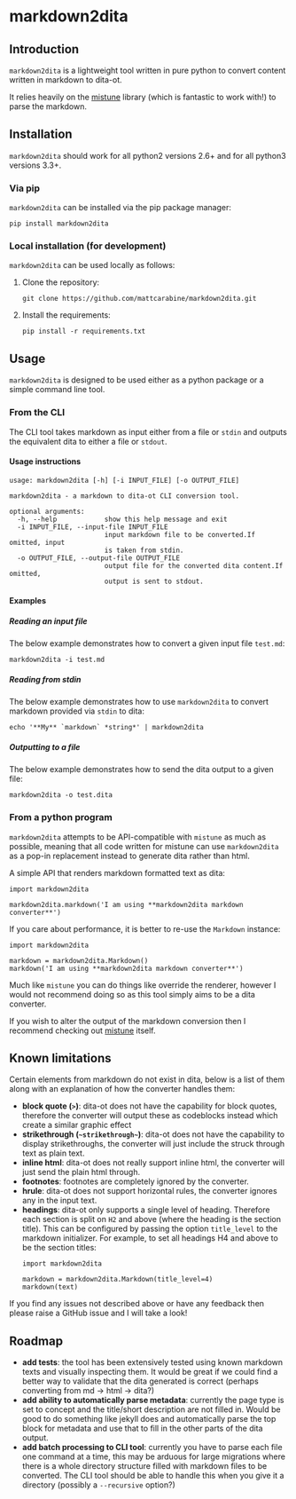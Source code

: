 # markdown2dita

## Introduction

`markdown2dita` is a lightweight tool written in pure python to convert 
content written in markdown to dita-ot.

It relies heavily on the [mistune](https://github.com/lepture/mistune) library
(which is fantastic to work with!) to parse the markdown.

## Installation

`markdown2dita` should work for all python2 versions 2.6+ and for all python3 
versions 3.3+.

### Via pip

`markdown2dita` can be installed via the pip package manager:

```
pip install markdown2dita
```

### Local installation (for development)

`markdown2dita` can be used locally as follows:

1. Clone the repository:
   ```
   git clone https://github.com/mattcarabine/markdown2dita.git
   ```
2. Install the requirements:
   ```
   pip install -r requirements.txt
   ```

## Usage

`markdown2dita` is designed to be used either as a python package or a simple
command line tool.

### From the CLI

The CLI tool takes markdown as input either from a file or `stdin` and outputs 
the equivalent dita to either a file or `stdout`.

#### Usage instructions

```
usage: markdown2dita [-h] [-i INPUT_FILE] [-o OUTPUT_FILE]

markdown2dita - a markdown to dita-ot CLI conversion tool.

optional arguments:
  -h, --help            show this help message and exit
  -i INPUT_FILE, --input-file INPUT_FILE
                        input markdown file to be converted.If omitted, input
                        is taken from stdin.
  -o OUTPUT_FILE, --output-file OUTPUT_FILE
                        output file for the converted dita content.If omitted,
                        output is sent to stdout.
```

#### Examples

##### Reading an input file
The below example demonstrates how to convert a given input file `test.md`:

```
markdown2dita -i test.md
```

##### Reading from stdin
The below example demonstrates how to use `markdown2dita` to convert markdown
provided via `stdin` to dita:

```
echo '**My** `markdown` *string*' | markdown2dita
```

##### Outputting to a file
The below example demonstrates how to send the dita output to a given file:

```
markdown2dita -o test.dita
```

### From a python program

`markdown2dita` attempts to be API-compatible with `mistune` as much as 
possible, meaning that all code written for mistune can use `markdown2dita` as
a pop-in replacement instead to generate dita rather than html.

A simple API that renders markdown formatted text as dita:

```
import markdown2dita

markdown2dita.markdown('I am using **markdown2dita markdown converter**')
```

If you care about performance, it is better to re-use the `Markdown` instance:

```
import markdown2dita

markdown = markdown2dita.Markdown()
markdown('I am using **markdown2dita markdown converter**')
```

Much like `mistune` you can do things like override the renderer, however I 
would not recommend doing so as this tool simply aims to be a dita converter.

If you wish to alter the output of the markdown conversion then I recommend 
checking out [mistune](https://github.com/lepture/mistune) itself.

## Known limitations

Certain elements from markdown do not exist in dita, below is a list of them 
along with an explanation of how the converter handles them:

- **block quote (`>`)**: dita-ot does not have the capability for block quotes, 
therefore the converter will output these as codeblocks instead which create a
similar graphic effect
- **strikethrough (`~strikethrough~`)**: dita-ot does not have the capability to 
display strikethroughs, the converter will just include the struck through text
as plain text.
- **inline html**: dita-ot does not really support inline html, the converter 
will just send the plain html through.
- **footnotes**: footnotes are completely ignored by the converter.
- **hrule**: dita-ot does not support horizontal rules, the converter ignores
any in the input text.
- **headings**: dita-ot only supports a single level of heading. Therefore each
section is split on `H2` and above (where the heading is the section title).
This can be configured by passing the option `title_level` to the markdown
initializer. For example, to set all headings H4 and above to be the section 
titles:
    ```
    import markdown2dita
    
    markdown = markdown2dita.Markdown(title_level=4)
    markdown(text)
    ```
    
If you find any issues not described above or have any feedback then please raise a GitHub issue and I will take a look!

## Roadmap
- **add tests**: the tool has been extensively tested using known markdown texts and visually inspecting them. It would be great if we could find a better way to validate that the dita generated is correct (perhaps converting from md -> html -> dita?)
- **add ability to automatically parse metadata**: currently the page type is set to concept and the title/short description are not filled in. Would be good to do something like jekyll does and automatically parse the top block for metadata and use that to fill in the other parts of the dita output.
- **add batch processing to CLI tool**: currently you have to parse each file one command at a time, this may be arduous for large migrations where there is a whole directory structure filled with markdown files to be converted. The CLI tool should be able to handle this when you give it a directory (possibly a `--recursive` option?)
